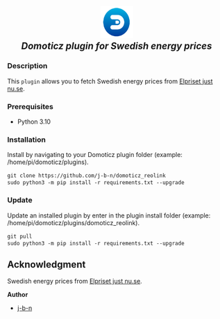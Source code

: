 <h2 align="center">
  <a href="https://domoticz.com"><img src="https://raw.githubusercontent.com/j-b-n/domoticz_reolink/main/images/domoticz_logo.png" height="75" width="75"></a>
  <br>
  <i>Domoticz plugin for Swedish energy prices</i>
  <br>
</h2>

### Description

This `plugin` allows you to fetch Swedish energy prices from [Elpriset just nu.se](https://www.elprisetjustnu.se).


### Prerequisites

- Python 3.10


### Installation
Install by navigating to your Domoticz plugin folder (example: /home/pi/domoticz/plugins).
````
git clone https://github.com/j-b-n/domoticz_reolink
sudo python3 -m pip install -r requirements.txt --upgrade
````

### Update
Update an installed plugin by enter in the plugin install folder (example: /home/pi/domoticz/plugins/domoticz_reolink).
````
git pull
sudo python3 -m pip install -r requirements.txt --upgrade
````

## Acknowledgment
Swedish energy prices from [Elpriset just nu.se](https://www.elprisetjustnu.se).


**Author**

* [j-b-n](https://github.com/j-b-n)

